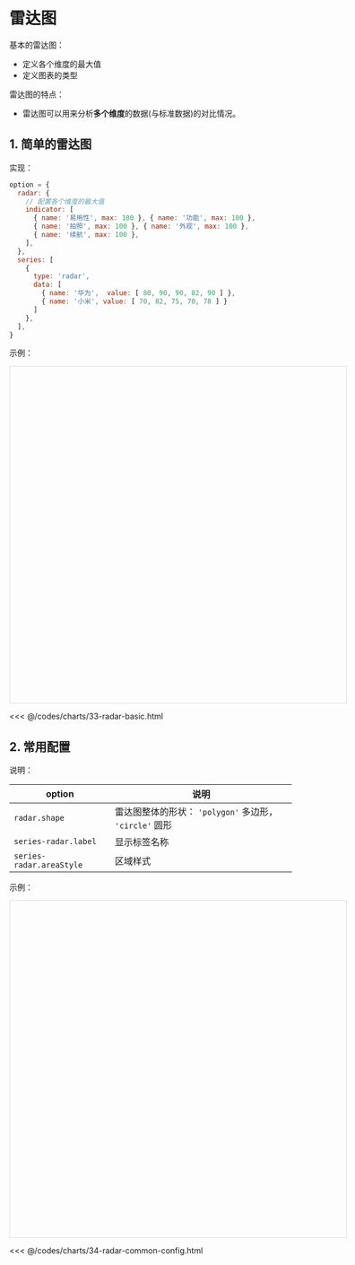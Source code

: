 # 雷达图

基本的雷达图：

* 定义各个维度的最大值
* 定义图表的类型

雷达图的特点：

* 雷达图可以用来分析**多个维度**的数据(与标准数据)的对比情况。

## 1. 简单的雷达图

实现：

```javascript
option = {
  radar: {
    // 配置各个维度的最大值
    indicator: [
      { name: '易用性', max: 100 }, { name: '功能', max: 100 },
      { name: '拍照', max: 100 }, { name: '外观', max: 100 },
      { name: '续航', max: 100 },
    ],
  },
  series: [
    {
      type: 'radar',
      data: [
        { name: '华为',  value: [ 80, 90, 90, 82, 90 ] },
        { name: '小米', value: [ 70, 82, 75, 70, 78 ] }
      ]
    },
  ],
}
```

示例：

<div id="box_33-radar-basic" style="width: 600px; height: 600px; border: solid 1px #ddd;"></div>
<script type="module">
  echarts.init(document.querySelector('#box_33-radar-basic')).setOption({
    legend: {
      data: [ '华为', '小米' ],
      bottom: 16,
    },
    radar: {
      indicator: [
        { name: '易用性', max: 100 }, { name: '功能', max: 100 },
        { name: '拍照', max: 100 }, { name: '外观', max: 100 },
        { name: '续航', max: 100 },
      ],
    },
    series: [
      {
        type: 'radar',
        data: [
          { name: '华为',  value: [ 80, 90, 90, 82, 90 ] },
          { name: '小米', value: [ 70, 82, 75, 70, 78 ] }
        ]
      },
    ],
  });
</script>

<<< @/codes/charts/33-radar-basic.html

## 2. 常用配置

说明：

| option                   | 说明                                       |
|--------------------------|------------------------------------------|
| `radar.shape`            | 雷达图整体的形状： `'polygon'` 多边形， `'circle'` 圆形 |
| `series-radar.label`     | 显示标签名称                                   |
| `series-radar.areaStyle` | 区域样式                                     |

示例：

<div id="box_34-radar-common-config" style="width: 600px; height: 600px; border: solid 1px #ddd;"></div>
<script type="module">
  echarts.init(document.querySelector('#box_34-radar-common-config')).setOption({
    legend: {
      data: [ '华为', '小米' ],
      bottom: 16,
    },
    radar: {
      indicator: [
        { name: '易用性', max: 100 }, { name: '功能', max: 100 },
        { name: '拍照', max: 100 }, { name: '外观', max: 100 },
        { name: '续航', max: 100 },
      ],
      shape: 'circle',
    },
    series: [
      {
        type: 'radar',
        data: [
          { name: '华为',  value: [ 80, 90, 90, 82, 90 ] },
          { name: '小米', value: [ 70, 82, 75, 70, 78 ] }
        ],
        label: { show: true },
        areaStyle: { opacity: 0.3 },
      },
    ],
  });
</script>

<<< @/codes/charts/34-radar-common-config.html
